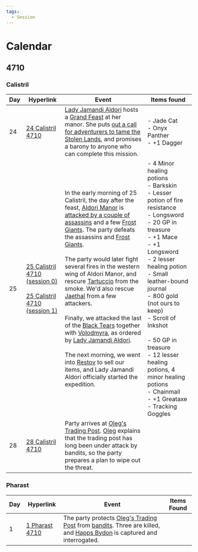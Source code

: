```yaml
---
tags:
  - Session
---
```

# Calendar
## 4710
### Calistril
| Day | Hyperlink                                                                                                                                      | Event                                                                                                                                                                                                                                                                                                                                                                                                                                                                                                                                                                                                                                                                                                                                                                                                            | Items found                                                                                                                                                                                                                                                                                                                                                                                                           |
| --- | ---------------------------------------------------------------------------------------------------------------------------------------------- | ---------------------------------------------------------------------------------------------------------------------------------------------------------------------------------------------------------------------------------------------------------------------------------------------------------------------------------------------------------------------------------------------------------------------------------------------------------------------------------------------------------------------------------------------------------------------------------------------------------------------------------------------------------------------------------------------------------------------------------------------------------------------------------------------------------------- | --------------------------------------------------------------------------------------------------------------------------------------------------------------------------------------------------------------------------------------------------------------------------------------------------------------------------------------------------------------------------------------------------------------------- |
| 24  | [24 Calistril 4710](Session-0.md#24%20Calistril%204710)                                                                                        | [Lady Jamandi Aldori](Jamandi-Aldori) hosts a [Grand Feast](Grand-Banquet-at-Aldori-Manor) at her manor. She puts [out a call for adventurers to tame the Stolen Lands](The-expedition-for-the-Stolen-Lands), and promises a barony to anyone who can complete this mission.                                                                                                                                                                                                                                                                                                                                                                                                                                                                                                                                     | - Jade Cat<br>- Onyx Panther<br>- +1 Dagger                                                                                                                                                                                                                                                                                                                                                                           |
| 25  | [25 Calistril 4710 (session 0)](Session-0.md#25%20Calistril%204710)<br><br>[25 Calistril 4710 (session 1)](Session-1.md#25%20Calistril%204710) | In the early morning of 25 Calistril, the day after the feast, [Aldori Manor](Aldori-Manor) is [attacked by a couple of assassins](Attack-on-Lady-Jamandi-Aldoris-Manor) and a few [Frost Giants](Giants#Frost%20Giants). The party defeats the assassins and [Frost Giants](Giants#Frost%20Giants).<br><br>The party would later fight several fires in the western wing of Aldori Manor, and rescure [Tartuccio](Tartuccio) from the smoke. We'd also rescue [Jaethal](Jaethal) from a few attackers. <br><br>Finally, we attacked the last of the [Black Tears](Black-Tears) together with [Volodmyra](Volodmyra), as ordered by [Lady Jamandi Aldori](Jamandi-Aldori). <br><br>The next morning, we went into [Restov](Restov) to sell our items, and Lady Jamandi Aldori officially started the expedition. | - 4 Minor healing potions<br> - Barkskin<br> - Lesser potion of fire resistance<br>- Longsword<br>- 20 GP in treasure<br>- +1 Mace<br>- +1 Longsword<br>- 2 lesser healing potion<br>- Small leather-bound journal<br>- 800 gold (not ours to keep)<br>- Scroll of Inkshot<br><br>- 50 GP in treasure <br>- 12 lesser healing potions, 4 minor healing potions<br>- Chainmail <br>- +1 Greataxe<br>- Tracking Goggles |
| 28  | [28 Calistril 4710](Session-1#28%20Calistril%204710)                                                                                           | Party arrives at [Oleg's Trading Post](Olegs-Trading-Post). [Oleg](Oleg-Leveton) explains that the trading post has long been under attack by bandits, so the party prepares a plan to wipe out the threat.                                                                                                                                                                                                                                                                                                                                                                                                                                                                                                                                                                                                      |                                                                                                                                                                                                                                                                                                                                                                                                                       |
### Pharast
| Day | Hyperlink                                      | Event                                                                                                                                                                | Items Found |
| --- | ---------------------------------------------- | -------------------------------------------------------------------------------------------------------------------------------------------------------------------- | ----------- |
| 1   | [1 Pharast 4710](Session-1#1%20Pharast%204710) | The party protects [Oleg's Trading Post](Olegs-Trading-Post) from [bandits](bandits). Three are killed, and [Happs Bydon](Happs-Bydon) is captured and interrogated. |             |
